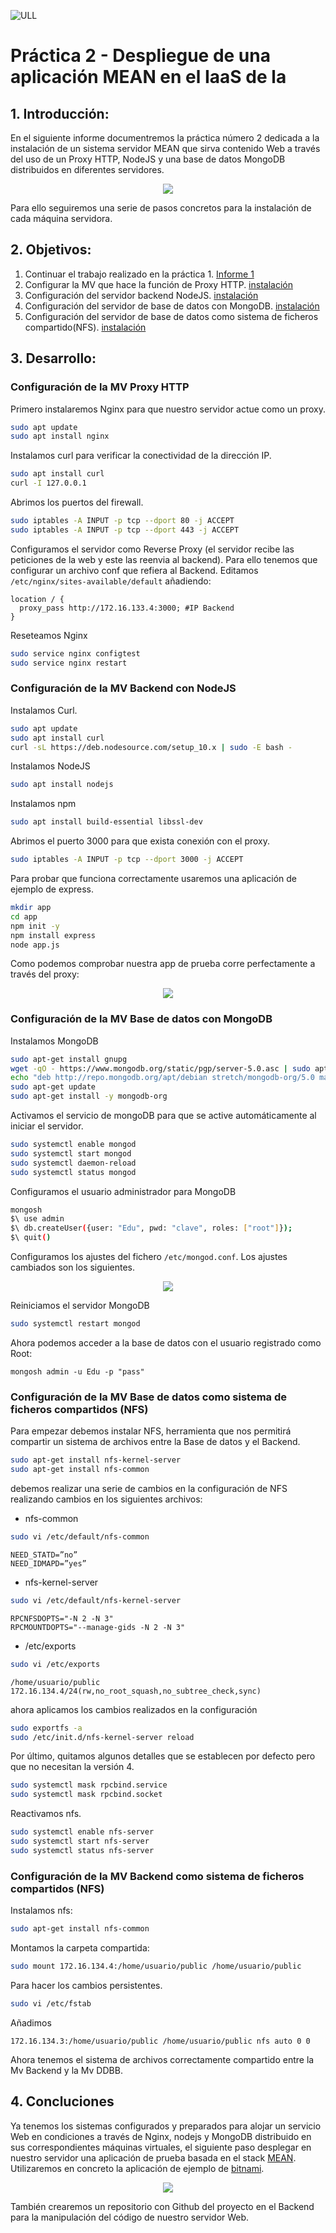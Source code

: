 ![ULL](img/Logo_Universidad_LaLaguna.png)

# Práctica 2 - Despliegue de una aplicación MEAN en el IaaS de la

## 1. Introducción:

En el siguiente informe documentremos la práctica número 2 dedicada a la instalación de un sistema servidor MEAN que sirva contenido Web a través del uso de un Proxy HTTP, NodeJS y una base de datos MongoDB distribuidos en diferentes servidores.

<p align="center">
  <img src="https://github.com/educande05/ULL_ESIT_INF_SyTW_2021_alu0100890174/blob/main/practica_2/img/Captura%20de%20pantalla%202021-10-30%20105857.png" />
</p>

Para ello seguiremos una serie de pasos concretos para la instalación de cada máquina servidora.

## 2. Objetivos:

1. Continuar el trabajo realizado en la práctica 1. [Informe 1](https://github.com/educande05/ULL_ESIT_INF_SyTW_2021_alu0100890174/blob/main/practica_1/Informe.md)
2. Configurar la MV que hace la función de Proxy HTTP. [instalación](https://linuxize.com/post/how-to-install-nginx-on-debian-9/)
3. Configuración del servidor backend NodeJS. [instalación](https://linuxconfig.org/how-to-install-nodejs-on-debian-9-stretch-linux)
4. Configuración del servidor de base de datos con MongoDB. [instalación](https://docs.mongodb.com/manual/tutorial/install-mongodb-on-debian/)
5. Configuración del servidor de base de datos como sistema de ficheros compartido(NFS). [instalación](https://wiki.debian.org/NFSServerSetup)

## 3. Desarrollo:

### Configuración de la MV Proxy HTTP

Primero instalaremos Nginx para que nuestro servidor actue como un proxy.

```bash
sudo apt update
sudo apt install nginx
```

Instalamos curl para verificar la conectividad de la dirección IP.

```bash
sudo apt install curl
curl -I 127.0.0.1
```

Abrimos los puertos del firewall.

```bash
sudo iptables -A INPUT -p tcp --dport 80 -j ACCEPT
sudo iptables -A INPUT -p tcp --dport 443 -j ACCEPT
```

Configuramos el servidor como Reverse Proxy (el servidor recibe las peticiones de la web y este las reenvia al backend). Para ello tenemos que configurar un archivo conf que refiera al Backend. Editamos ```/etc/nginx/sites-available/default``` añadiendo:

```
location / {
  proxy_pass http://172.16.133.4:3000; #IP Backend
}
```

Reseteamos Nginx
```bash
sudo service nginx configtest
sudo service nginx restart
```


### Configuración de la MV Backend con NodeJS

Instalamos Curl.

```bash
sudo apt update
sudo apt install curl
curl -sL https://deb.nodesource.com/setup_10.x | sudo -E bash -
```

Instalamos NodeJS

```bash
sudo apt install nodejs
```

Instalamos npm

```bash
sudo apt install build-essential libssl-dev
```

Abrimos el puerto 3000 para que exista conexión con el proxy.

```bash
sudo iptables -A INPUT -p tcp --dport 3000 -j ACCEPT
```

Para probar que funciona correctamente usaremos una aplicación de ejemplo de express.

```bash
mkdir app
cd app
npm init -y 
npm install express
node app.js
```

Como podemos comprobar nuestra app de prueba corre perfectamente a través del proxy:

<p align="center">
  <img src="https://github.com/educande05/ULL_ESIT_INF_SyTW_2021_alu0100890174/blob/main/practica_2/img/Captura%20de%20pantalla%202021-10-30%20133044.png" />
</p>

### Configuración de la MV Base de datos con MongoDB

Instalamos MongoDB

```bash
sudo apt-get install gnupg
wget -qO - https://www.mongodb.org/static/pgp/server-5.0.asc | sudo apt-key add -
echo "deb http://repo.mongodb.org/apt/debian stretch/mongodb-org/5.0 main" | sudo tee /etc/apt/sources.list.d/mongodb-org-5.0.list
sudo apt-get update
sudo apt-get install -y mongodb-org
```

Activamos el servicio de mongoDB para que se active automáticamente al iniciar el servidor.

```bash
sudo systemctl enable mongod
sudo systemctl start mongod
sudo systemctl daemon-reload
sudo systemctl status mongod
```

Configuramos el usuario administrador para MongoDB

```bash
mongosh
$\ use admin
$\ db.createUser({user: "Edu", pwd: "clave", roles: ["root"]});
$\ quit()
```

Configuramos los ajustes del fichero ```/etc/mongod.conf```. Los ajustes cambiados son los siguientes.

<p align="center">
  <img src="https://github.com/educande05/ULL_ESIT_INF_SyTW_2021_alu0100890174/blob/main/practica_2/img/Captura%20de%20pantalla%202021-10-30%20135332.png" />
</p>

Reiniciamos el servidor MongoDB

```bash
sudo systemctl restart mongod
```

Ahora podemos acceder a la base de datos con el usuario registrado como Root:

```
mongosh admin -u Edu -p "pass"
```

### Configuración de la MV Base de datos como sistema de ficheros compartidos (NFS)


Para empezar debemos instalar NFS, herramienta que nos permitirá compartir un sistema de archivos entre la Base de datos y el Backend.

```bash
sudo apt-get install nfs-kernel-server
sudo apt-get install nfs-common
```

debemos realizar una serie de cambios en la configuración de NFS realizando cambios en los siguientes archivos:

* nfs-common
```bash
sudo vi /etc/default/nfs-common
```

```
NEED_STATD=”no”
NEED_IDMAPD=”yes”
```

* nfs-kernel-server
```bash
sudo vi /etc/default/nfs-kernel-server
```

```
RPCNFSDOPTS="-N 2 -N 3"
RPCMOUNTDOPTS="--manage-gids -N 2 -N 3"
```

* /etc/exports
```bash
sudo vi /etc/exports
```

```
/home/usuario/public 172.16.134.4/24(rw,no_root_squash,no_subtree_check,sync)
```

ahora aplicamos los cambios realizados en la configuración

```bash
sudo exportfs -a
sudo /etc/init.d/nfs-kernel-server reload
```

Por último, quitamos algunos detalles que se establecen por defecto pero
que no necesitan la versión 4.

```bash
sudo systemctl mask rpcbind.service
sudo systemctl mask rpcbind.socket
```

Reactivamos nfs.

```bash
sudo systemctl enable nfs-server
sudo systemctl start nfs-server
sudo systemctl status nfs-server
```


### Configuración de la MV Backend como sistema de ficheros compartidos (NFS)


Instalamos nfs:

```bash
sudo apt-get install nfs-common
```

Montamos la carpeta compartida:

```bash
sudo mount 172.16.134.4:/home/usuario/public /home/usuario/public
```

Para hacer los cambios persistentes.

```bash
sudo vi /etc/fstab
```

Añadimos

```
172.16.134.3:/home/usuario/public /home/usuario/public nfs auto 0 0
```

Ahora tenemos el sistema de archivos correctamente compartido entre la Mv Backend y la Mv DDBB.


## 4. Concluciones

Ya tenemos los sistemas configurados y preparados para alojar un servicio Web en condiciones a través de Nginx, nodejs y MongoDB distribuido en sus correspondientes máquinas virtuales, el siguiente paso desplegar en nuestro servidor una aplicación de prueba basada en el stack [MEAN](https://platzi.com/blog/que-es-mean-full-stack-javascript/?utm_source=google&utm_medium=paid&utm_campaign=14603491644&utm_adgroup=&utm_content=&gclid=CjwKCAjw2vOLBhBPEiwAjEeK9qcOxT8PAHF7sROVVJ_gj3Oz0YCxxRGboF3dsgPwDb5Vm23QBhSVhBoCz4MQAvD_BwE&gclsrc=aw.ds). Utilizaremos en concreto la aplicación de ejemplo de [bitnami](https://github.com/bitnami/sample-mean).

<p align="center">
  <img src="https://github.com/educande05/ULL_ESIT_INF_SyTW_2021_alu0100890174/blob/main/practica_2/img/Captura%20de%20pantalla%202021-10-30%20151528.png" />
</p>

También crearemos un repositorio con Github del proyecto en el Backend para la manipulación del código de nuestro servidor Web.


